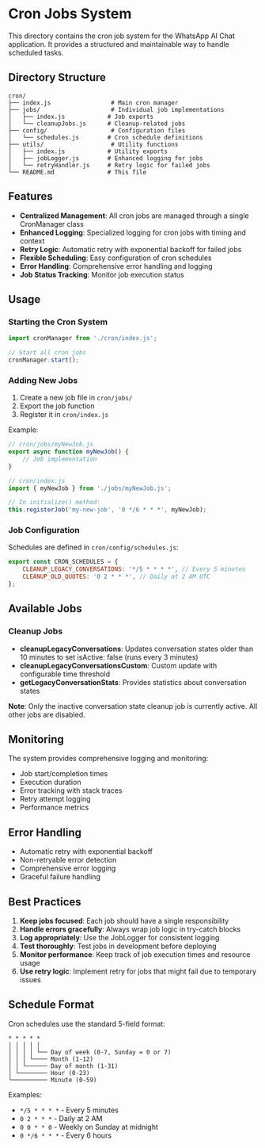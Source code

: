 # Cron Jobs System

This directory contains the cron job system for the WhatsApp AI Chat application. It provides a structured and maintainable way to handle scheduled tasks.

## Directory Structure

```
cron/
├── index.js                 # Main cron manager
├── jobs/                    # Individual job implementations
│   ├── index.js            # Job exports
│   └── cleanupJobs.js      # Cleanup-related jobs
├── config/                  # Configuration files
│   └── schedules.js        # Cron schedule definitions
├── utils/                   # Utility functions
│   ├── index.js            # Utility exports
│   ├── jobLogger.js        # Enhanced logging for jobs
│   └── retryHandler.js     # Retry logic for failed jobs
└── README.md               # This file
```

## Features

- **Centralized Management**: All cron jobs are managed through a single CronManager class
- **Enhanced Logging**: Specialized logging for cron jobs with timing and context
- **Retry Logic**: Automatic retry with exponential backoff for failed jobs
- **Flexible Scheduling**: Easy configuration of cron schedules
- **Error Handling**: Comprehensive error handling and logging
- **Job Status Tracking**: Monitor job execution status

## Usage

### Starting the Cron System

```javascript
import cronManager from './cron/index.js';

// Start all cron jobs
cronManager.start();
```

### Adding New Jobs

1. Create a new job file in `cron/jobs/`
2. Export the job function
3. Register it in `cron/index.js`

Example:
```javascript
// cron/jobs/myNewJob.js
export async function myNewJob() {
    // Job implementation
}

// cron/index.js
import { myNewJob } from './jobs/myNewJob.js';

// In initialize() method:
this.registerJob('my-new-job', '0 */6 * * *', myNewJob);
```

### Job Configuration

Schedules are defined in `cron/config/schedules.js`:

```javascript
export const CRON_SCHEDULES = {
    CLEANUP_LEGACY_CONVERSATIONS: '*/5 * * * *', // Every 5 minutes
    CLEANUP_OLD_QUOTES: '0 2 * * *', // Daily at 2 AM UTC
};
```

## Available Jobs

### Cleanup Jobs

- **cleanupLegacyConversations**: Updates conversation states older than 10 minutes to set isActive: false (runs every 3 minutes)
- **cleanupLegacyConversationsCustom**: Custom update with configurable time threshold
- **getLegacyConversationStats**: Provides statistics about conversation states

**Note**: Only the inactive conversation state cleanup job is currently active. All other jobs are disabled.

## Monitoring

The system provides comprehensive logging and monitoring:

- Job start/completion times
- Execution duration
- Error tracking with stack traces
- Retry attempt logging
- Performance metrics

## Error Handling

- Automatic retry with exponential backoff
- Non-retryable error detection
- Comprehensive error logging
- Graceful failure handling

## Best Practices

1. **Keep jobs focused**: Each job should have a single responsibility
2. **Handle errors gracefully**: Always wrap job logic in try-catch blocks
3. **Log appropriately**: Use the JobLogger for consistent logging
4. **Test thoroughly**: Test jobs in development before deploying
5. **Monitor performance**: Keep track of job execution times and resource usage
6. **Use retry logic**: Implement retry for jobs that might fail due to temporary issues

## Schedule Format

Cron schedules use the standard 5-field format:
```
* * * * *
│ │ │ │ │
│ │ │ │ └── Day of week (0-7, Sunday = 0 or 7)
│ │ │ └──── Month (1-12)
│ │ └────── Day of month (1-31)
│ └──────── Hour (0-23)
└────────── Minute (0-59)
```

Examples:
- `*/5 * * * *` - Every 5 minutes
- `0 2 * * *` - Daily at 2 AM
- `0 0 * * 0` - Weekly on Sunday at midnight
- `0 */6 * * *` - Every 6 hours
